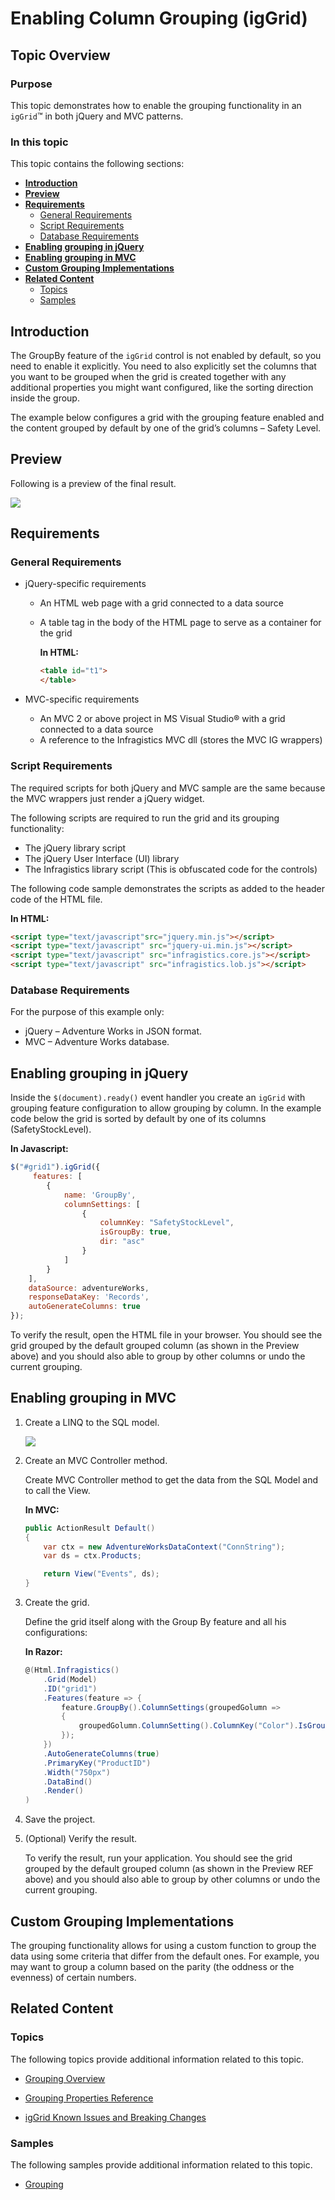 ﻿<!--
|metadata|
{
    "fileName": "iggrid-enabling-groupby",
    "controlName": "igGrid",
    "tags": ["Getting Started","Grids","Grouping"]
}
|metadata|
-->

# Enabling Column Grouping (igGrid)

## Topic Overview

### Purpose

This topic demonstrates how to enable the grouping functionality in an `igGrid`™ in both jQuery and MVC patterns.

### In this topic

This topic contains the following sections:

-   [**Introduction**](#introduction)
-   [**Preview**](#preview)
-   [**Requirements**](#requirements)
    -   [General Requirements](#general-requirements)
    -   [Script Requirements](#script-requirements)
    -   [Database Requirements](#database-requirements)
-   [**Enabling grouping in jQuery**](#enabling-grouping-jquery)
-   [**Enabling grouping in MVC**](#enabling-grouping-mvc)
-   [**Custom Grouping Implementations**](#custom-grouping-implementations)
-   [**Related Content**](#related-content)
    -   [Topics](#topics)
    -   [Samples](#samples)

## <a id="introduction"></a> Introduction


The GroupBy feature of the `igGrid` control is not enabled by default, so you need to enable it explicitly. You need to also explicitly set the columns that you want to be grouped when the grid is created together with any additional properties you might want configured, like the sorting direction inside the group.

The example below configures a grid with the grouping feature enabled and the content grouped by default by one of the grid’s columns – Safety Level.

## <a id="preview"></a> Preview

Following is a preview of the final result.

![](images/igGrid_GroupBy_Getting_Started_01.png)

## <a id="requirements"></a> Requirements

### <a id="general-requirements"></a> General Requirements

-   jQuery-specific requirements
    -   An HTML web page with a grid connected to a data source
    -   A table tag in the body of the HTML page to serve as a container for the grid

        **In HTML:**

        ```html
        <table id="t1">
        </table>
        ```

-   MVC-specific requirements
    -   An MVC 2 or above project in MS Visual Studio® with a grid connected to a data source
    -   A reference to the Infragistics MVC dll (stores the MVC IG wrappers)

### <a id="script-requirements"></a> Script Requirements

The required scripts for both jQuery and MVC sample are the same because the MVC wrappers just render a jQuery widget.

The following scripts are required to run the grid and its grouping functionality:

-   The jQuery library script
-   The jQuery User Interface (UI) library
-   The Infragistics library script (This is obfuscated code for the controls)

The following code sample demonstrates the scripts as added to the header code of the HTML file.

**In HTML:**

```html
<script type="text/javascript"src="jquery.min.js"></script>
<script type="text/javascript" src="jquery-ui.min.js"></script>
<script type="text/javascript" src="infragistics.core.js"></script>
<script type="text/javascript" src="infragistics.lob.js"></script>
```

### <a id="database-requirements"></a> Database Requirements

For the purpose of this example only:

-   jQuery – Adventure Works in JSON format.
-   MVC – Adventure Works database.

## <a id="enabling-grouping-jquery"></a> Enabling grouping in jQuery

Inside the `$(document).ready()` event handler you create an `igGrid` with grouping feature configuration to allow grouping by column. In the example code below the grid is sorted by default by one of its columns (SafetyStockLevel).

**In Javascript:**

```js
$("#grid1").igGrid({
     features: [
        {
            name: 'GroupBy',
            columnSettings: [
                {
                    columnKey: "SafetyStockLevel",
                    isGroupBy: true,
                    dir: "asc"
                }
            ]
        }
    ],
    dataSource: adventureWorks,
    responseDataKey: 'Records',
    autoGenerateColumns: true
});
```

To verify the result, open the HTML file in your browser. You should see the grid grouped by the default grouped column (as shown in the Preview above) and you should also able to group by other columns or undo the current grouping.

## <a id="enabling-grouping-mvc"></a> Enabling grouping in MVC

1. Create a LINQ to the SQL model.

	![](images/igGrid_GroupBy_Getting_Started_02.png)

2. Create an MVC Controller method.

	Create MVC Controller method to get the data from the SQL Model and to call the View.

	**In MVC:**

	```csharp
	public ActionResult Default()
	{
	    var ctx = new AdventureWorksDataContext("ConnString");
	    var ds = ctx.Products;

	    return View("Events", ds);
	}
	```

3. Create the grid.

	Define the grid itself along with the Group By feature and all his configurations:

	**In Razor:**

	```csharp
	@(Html.Infragistics()
        .Grid(Model)
        .ID("grid1")
        .Features(feature => {
            feature.GroupBy().ColumnSettings(groupedGolumn =>
            {
                groupedGolumn.ColumnSetting().ColumnKey("Color").IsGroupBy(true);
            });
        })
        .AutoGenerateColumns(true)
        .PrimaryKey("ProductID")
        .Width("750px")
        .DataBind()
        .Render()
    )
	```

4. Save the project.

5. (Optional) Verify the result.

	To verify the result, run your application. You should see the grid grouped by the default grouped column (as shown in the Preview REF above) and you should also able to group by other columns or undo the current grouping.

## <a id="custom-grouping-implementations"></a> Custom Grouping Implementations

The grouping functionality allows for using a custom function to group the data using some criteria that differ from the default ones. For example, you may want to group a column based on the parity (the oddness or the evenness) of certain numbers.


## <a id="related-content"></a> Related Content

### <a id="topics"></a> Topics

The following topics provide additional information related to this topic.

- [Grouping Overview](igGrid-GroupBy-Overview.html)

- [Grouping Properties Reference](%%jQueryApiUrl%%/ui.igGridGroupBy#options)

- [igGrid Known Issues and Breaking Changes](igGrid-Known-Issues.html)

### <a id="samples"></a> Samples

The following samples provide additional information related to this topic.

- [Grouping](%%SamplesUrl%%/grid/grouping)






